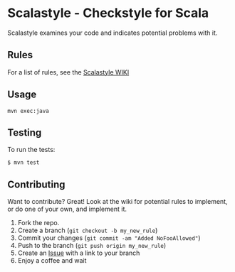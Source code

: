 Scalastyle - Checkstyle for Scala
=================================

Scalastyle examines your code and indicates potential problems with it.

Rules
-----

For a list of rules, see the [Scalastyle WIKI](https://github.com/scalastyle/scalastyle/wiki)

Usage
-----

    mvn exec:java

Testing
-------

To run the tests:

    $ mvn test

Contributing
------------

Want to contribute? Great! Look at the wiki for potential rules to implement, or do one of your own, and implement it.

1. Fork the repo.
2. Create a branch (`git checkout -b my_new_rule`)
3. Commit your changes (`git commit -am "Added NoFooAllowed"`)
4. Push to the branch (`git push origin my_new_rule`)
5. Create an [Issue](https://github.com/scalastyle/scalastyle/issues) with a link to your branch
6. Enjoy a coffee and wait